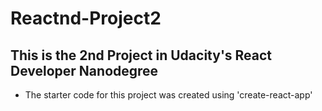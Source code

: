 # Reactnd-Project2
## This is the 2nd Project in Udacity's React Developer Nanodegree
- The starter code for this project was created using 'create-react-app'